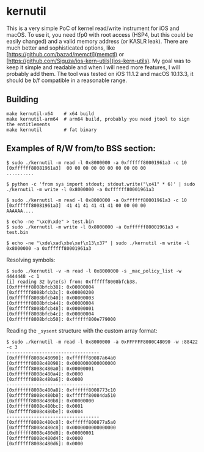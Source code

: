 # kernutil

This is a very simple PoC of kernel read/write instrument for iOS and macOS. To use it, you need tfp0 with root access (HSP4, but this could be easily changed) and a valid memory address (or KASLR leak). There are much better and sophisticated options, like [https://github.com/bazad/memctl](memctl) or [https://github.com/Siguza/ios-kern-utils](ios-kern-utils). My goal was to keep it simple and readable and when I will need more features, I will probably add them. The tool was tested on iOS 11.1.2 and macOS 10.13.3, it should be b/f compatible in a reasonable range.

## Building

```
make kernutil-x64    # x64 build
make kernutil-arm64  # arm64 build, probably you need jtool to sign the entitlements
make kernutil        # fat binary
```

## Examples of R/W from/to BSS section:

```
$ sudo ./kernutil -m read -l 0x8000000 -a 0xffffff80001961a3 -c 10
[0xffffff80081961a3]  00 00 00 00 00 00 00 00 00 00                    ..........

$ python -c 'from sys import stdout; stdout.write("\x41" * 6)' | sudo ./kernutil -m write -l 0x8000000 -a 0xffffff80001961a3

$ sudo ./kernutil -m read -l 0x8000000 -a 0xffffff80001961a3 -c 10
[0xffffff80081961a3]  41 41 41 41 41 41 00 00 00 00                    AAAAAA....

$ echo -ne "\xc0\xde" > test.bin
$ sudo ./kernutil -m write -l 0x8000000 -a 0xffffff80001961a3 < test.bin

$ echo -ne "\xde\xad\xbe\xef\x13\x37" | sudo ./kernutil -m write -l 0x8000000 -a 0xffffff80001961a3
```

Resolving symbols:

```
$ sudo ./kernutil -v -m read -l 0x8000000 -s _mac_policy_list -w 4444448 -c 1
[i] reading 32 byte(s) from: 0xffffff8008bfcb38.
[0xffffff8008bfcb38]: 0x00000004
[0xffffff8008bfcb3c]: 0x00000200
[0xffffff8008bfcb40]: 0x00000003
[0xffffff8008bfcb44]: 0x00000004
[0xffffff8008bfcb48]: 0x00000001
[0xffffff8008bfcb4c]: 0x00000004
[0xffffff8008bfcb50]: 0xffffff800e779000
```

Reading the `_sysent` structure with the custom array format:

```
$ sudo ./kernutil -m read -l 0x8000000 -a 0xFFFFFF8000C48090 -w :88422 -c 3
----------------------------------
[0xffffff8008c48090]: 0xffffff80087a64a0
[0xffffff8008c48098]: 0x0000000000000000
[0xffffff8008c480a0]: 0x00000001
[0xffffff8008c480a4]: 0x0000
[0xffffff8008c480a6]: 0x0000
----------------------------------
[0xffffff8008c480a8]: 0xffffff8008773c10
[0xffffff8008c480b0]: 0xffffff80084da510
[0xffffff8008c480b8]: 0x00000000
[0xffffff8008c480bc]: 0x0001
[0xffffff8008c480be]: 0x0004
----------------------------------
[0xffffff8008c480c0]: 0xffffff800877a5a0
[0xffffff8008c480c8]: 0x0000000000000000
[0xffffff8008c480d0]: 0x00000001
[0xffffff8008c480d4]: 0x0000
[0xffffff8008c480d6]: 0x0000
```
